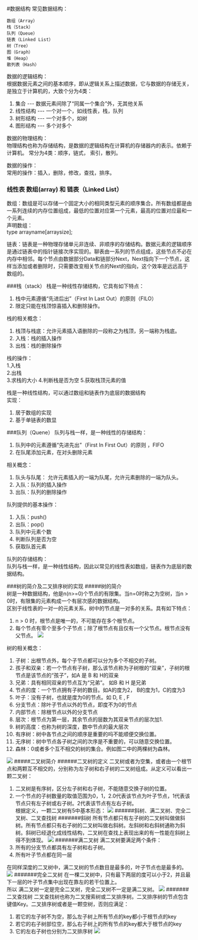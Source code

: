 #数据结构
常见数据结构：
  
	数组（Array）
	栈（Stack）
	队列（Queue）
	链表（Linked List）
	树（Tree）
	图（Graph）
	堆（Heap）
	散列表（Hash）
数据的逻辑结构：  
根据数据元素之间的基本顺序，即从逻辑关系上描述数据，它与数据的存储无关，是独立于计算机的，大致个分为4类：  
1. 集合 	   --- 数据元素间除了“同属一个集合”外，无其他关系  
2. 线性结构 --- 一个对一个，如线性表，栈，队列  
3. 树形结构 --- 一个对多个，如树  
4. 图形结构 --- 多个对多个

数据的物理结构：  
物理结构也称为存储结构，是数据的逻辑结构在计算机的存储器内的表示。依赖于计算机。
常分为4类：顺序，链式， 索引，散列。

数据的操作：  
常用的操作：插入，删除，修改，查找，排序。
### 线性表 数组(array) 和 链表（Linked List） 
数组：数组是可以存储一个固定大小的相同类型元素的顺序集合。所有数组都是由一系列连续的内存位置组成，最低的位置对应第一个元素，最高的位置对应最和一个元素。  
声明数组：  
type arrayname[arraysize];

链表：链表是一种物理存储单元非连续、非顺序的存储结构。数据元素的逻辑顺序是通过链表中的指针链接次序实现的。聊表由一系列的节点组成，这些节点不必在内存中相邻。每个节点由数据部分Data和链部分Next，Next指向下一个节点，这样当添加或者删除时，只需要改变相关节点的Next的指向，这个效率是远远高于数组的。

###栈（stack）
栈是一种线性存储结构，它具有如下特点：  
1. 栈中元素遵循“先进后出”（First In Last Out）的原则（FILO）
2. 限定只能在栈顶惊喜插入和删除操作。

栈的相关概念：  
1. 栈顶与栈底：允许元素插入语删除的一段称之为栈顶，另一端称为栈底。  
2. 入栈：栈的插入操作
3. 出栈：栈的删除操作

栈的操作：  
1.入栈  
2.出栈  
3.求栈的大小
4.判断栈是否为空
5.获取栈顶元素的值

栈是一种线性结构，可以通过数组和链表作为底层的数据结构  
实现：  
1. 居于数组的实现  
2. 基于单链表的数显

###队列（Quene）
队列与栈一样，是一种线性的存储结构：  
1. 队列中的元素遵循“先进先出”（First In First Out）的原则 ，FIFO  
2. 在队尾添加元素，在对头删除元素  

相关概念：  
1. 队头与队尾： 允许元素插入的一端为队尾，允许元素删除的一端为队头。  
2. 入队：队列的插入操作  
3. 出队：队列的删除操作

队列提供的基本操作：  
1. 入队：push()  
2. 出队：pop()  
3. 队列中元素个数  
4. 判断队列是否为空  
5. 获取队首元素

队列的存储结构：  
队列与栈一样，是一种线性结构，因此以常见的线性表如数组，链表作为底层的数据结构。

###树的简介及二叉排序树的实现
#####树的简介  
树是一种数据结构，他是n(n>=0)个节点的有限集。当n=0时称之为空树，当n > 0时，有限集的元素构成一个有层次感的数据结构。  
区别于线性表的一对一的元素关系，树中的节点是一对多的关系。具有如下特点：  
1. n > 0 时，根节点是唯一的，不可能存在多个根节点。  
2. 每个节点有零个至多个子节点；除了根节点有且仅有一个父节点。根节点没有父节点。
![](https://images2015.cnblogs.com/blog/610439/201601/610439-20160129122953958-738559067.png)

树的相关概念：  
1. 子树：出根节点外，每个子节点都可以分为多个不相交的子树。  
2. 孩子和双亲：若一个节点有子树，那么该节点称为子树根的“双亲”，子树的根节点是该节点的“孩子”，如A 是 B 和 H的双亲  
3. 兄弟：具有相同双亲的节点互为“兄弟”。 如B 和 H 是兄弟  
4. 节点的度：一个节点拥有子树的数目。如A的度为2， B的度为1，C的度为3  
5. 叶子：没有子树，也就是度为0的节点。如 D,  E , F  
6. 分支节点：除叶子节点以外的节点，即度不为0的节点  
7. 内部节点：除根节点以外的分支节点  
8. 层次：根节点为第一层，其余节点的层数为其双亲节点的层次加1.  
9. 树的高度：也称为树的深度，数中节点的最大层次  
10. 有序树：树中各节点之间的顺序是重要的吗不能顺便交换位置。  
11. 无序树：树中节点各子树之间的次序是不重要的，可以随意交换位置。  
12. 森林：0或者多个互不相交的树的集合。例如图二中的两棵树为森林。

![](https://images2015.cnblogs.com/blog/610439/201601/610439-20160129123013193-1365421796.png)
#####二叉树简介
######二叉树的定义
二叉树或者为空集，或者由一个根节点和两颗互不相交的，分别称为左子树和右子树的二叉树组成。从定义可以看出一颗二叉树：  
1. 二叉树是有序树，区分左子树和右子树，不能随意交换子树的位置。  
2. 一个节点的子树数量的取值范围为0，1，2.0代表该节点为叶子节点，1代表该节点只有左子树或右子树。2代表该节点有左右子树。  
根据定义，一颗二叉树有5中基本形态：
![](https://images2015.cnblogs.com/blog/610439/201601/610439-20160129123032474-2120163975.png)
######斜树、满二叉树、完全二叉树、二叉查找树
#######斜树
所有节点都只有左子树的二叉树叫做做斜树。所有节点都只有右子树的二叉树叫做右斜树。左斜树和右斜树通称为斜树。斜树已经退化成线性结构，二叉树在查找上表现出来的有一性能在斜树上得不到体现。
![](https://images2015.cnblogs.com/blog/610439/201601/610439-20160129123049943-94459443.png)
#######满二叉树
满二叉树要满足两个条件：  
1. 所有的分支节点都具有左子树和右子树。  
2. 所有叶子节点都在同一层

在同样深度的二叉树中，满二叉树的节点数目是最多的，叶子节点也是最多的。
![](https://images2015.cnblogs.com/blog/610439/201601/610439-20160129123057833-481620316.png)
#######完全二叉树
在一棵二叉树中，只有最下两层的度可以小于2，并且最下一层的叶子节点集中出现在靠左的若干位置上。  
所以 满二叉树一定是完全二叉树，完全二叉树不一定是满二叉树。
![](https://images2015.cnblogs.com/blog/610439/201601/610439-20160129123116411-655334813.png)
#######二叉查找树
二叉查找树也称为二叉搜索树或二叉排序树。二叉排序树的节点包含键值Key。二叉排序树或者是一颗空树，否则应满足：  
1. 若它的左子树不为空，那么左子树上所有节点的key都小于根节点的key  
2. 若它的右子树部位空，那么右子树上的所有节点的key都大于根节点的key  
3. 它的左右子树也分别为二叉排序树
![](https://images2015.cnblogs.com/blog/610439/201601/610439-20160129123125833-1672680802.png)


